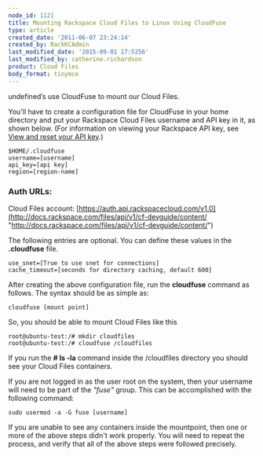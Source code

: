 ```yaml
---
node_id: 1121
title: Mounting Rackspace Cloud Files to Linux Using CloudFuse
type: article
created_date: '2011-06-07 23:24:14'
created_by: RackKCAdmin
last_modified_date: '2015-09-01 17:5256'
last_modified_by: catherine.richardson
product: Cloud Files
body_format: tinymce
---
```


undefined&rsquo;s use CloudFuse to mount our Cloud Files.

You'll have to create a configuration file for CloudFuse in your home
directory and put your Rackspace Cloud Files username and API key in it,
as shown below. (For information on viewing your Rackspace API key, see
[View and reset your API
key](http://www.rackspace.com/knowledge_center/article/view-and-reset-your-api-key).)

    $HOME/.cloudfuse
    username=[username]
    api_key=[api key]
    region=[region-name]

 

### Auth URLs:

Cloud Files account:
[https://auth.api.rackspacecloud.com/v1.0](http://docs.rackspace.com/files/api/v1/cf-devguide/content/ "http://docs.rackspace.com/files/api/v1/cf-devguide/content/")

The following entries are optional. You can define these values in the
**.cloudfuse** file.

    use_snet=[True to use snet for connections]
    cache_timeout=[seconds for directory caching, default 600]

After creating the above configuration file, run the **cloudfuse**
command as follows. The syntax should be as simple as:

     
    cloudfuse [mount point]

So, you should be able to mount Cloud Files like this

    root@ubuntu-test:/# mkdir cloudfiles
    root@ubuntu-test:/# cloudfuse /cloudfiles

If you run the **\# ls -la** command inside the /cloudfiles directory
you should see your Cloud Files containers.

If you are not logged in as the user root on the system, then your
username will need to be part of the *"fuse"* group. This can be
accomplished with the following command:

     
    sudo usermod -a -G fuse [username]

If you are unable to see any containers inside the mountpoint, then one
or more of the above steps didn't work properly. You will need to repeat
the process, and verify that all of the above steps were followed
precisely.

